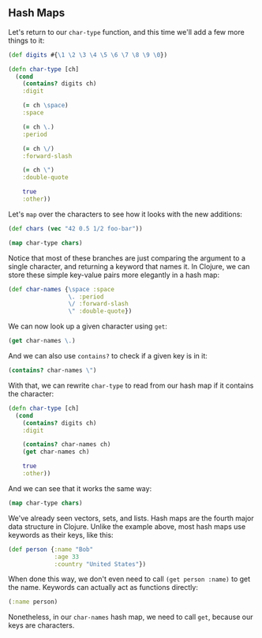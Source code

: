 ## Hash Maps

Let's return to our `char-type` function, and this time we'll add a few more things to it:

```clojure
(def digits #{\1 \2 \3 \4 \5 \6 \7 \8 \9 \0})

(defn char-type [ch]
  (cond
    (contains? digits ch)
    :digit

    (= ch \space)
    :space

    (= ch \.)
    :period

    (= ch \/)
    :forward-slash

    (= ch \")
    :double-quote

    true
    :other))
```

Let's `map` over the characters to see how it looks with the new additions:

```clojure
(def chars (vec "42 0.5 1/2 foo-bar"))

(map char-type chars)
```

Notice that most of these branches are just comparing the argument to a single character, and returning a keyword that names it. In Clojure, we can store these simple key-value pairs more elegantly in a hash map:

```clojure
(def char-names {\space :space
                 \. :period
                 \/ :forward-slash
                 \" :double-quote})
```

We can now look up a given character using `get`:

```clojure
(get char-names \.)
```

And we can also use `contains?` to check if a given key is in it:

```clojure
(contains? char-names \")
```

With that, we can rewrite `char-type` to read from our hash map if it contains the character:

```clojure
(defn char-type [ch]
  (cond
    (contains? digits ch)
    :digit

    (contains? char-names ch)
    (get char-names ch)

    true
    :other))
```

And we can see that it works the same way:

```clojure
(map char-type chars)
```

We've already seen vectors, sets, and lists. Hash maps are the fourth major data structure in Clojure. Unlike the example above, most hash maps use keywords as their keys, like this:

```clojure
(def person {:name "Bob"
             :age 33
             :country "United States"})
```

When done this way, we don't even need to call `(get person :name)` to get the name. Keywords can actually act as functions directly:

```clojure
(:name person)
```

Nonetheless, in our `char-names` hash map, we need to call `get`, because our keys are characters.

